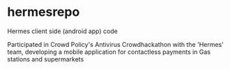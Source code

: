 # hermesrepo
Hermes client side (android app) code

Participated in Crowd Policy's Antivirus Crowdhackathon with the 'Hermes' team, developing a mobile application for contactless payments in Gas stations and supermarkets

